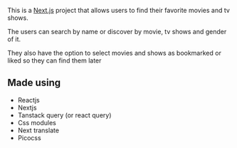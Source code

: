 This is a [Next.js](https://nextjs.org/) project that allows users to find their favorite movies and tv shows.

The users can search by name or discover by movie, tv shows and gender of it.

They also have the option to select movies and shows as bookmarked or liked so they can find them later

## Made using

- Reactjs
- Nextjs
- Tanstack query (or react query)
- Css modules
- Next translate
- Picocss
